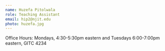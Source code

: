 ```yaml
---
name: Huzefa Pitolwala
role: Teaching Assistant
email: hip2@njit.edu
photo: huzefa.jpg
---
```

Office Hours: Mondays, 4:30-5:30pm eastern and Tuesdays 6:00-7:00pm eastern, GITC 4234